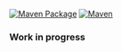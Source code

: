 [![Maven Package](https://github.com/ezTxmMC/ezLib/actions/workflows/maven-publish.yml/badge.svg)](https://github.com/ezTxmMC/ezLib/actions/workflows/maven-publish.yml) [![Maven](https://github.com/ezTxmMC/ezLib/actions/workflows/maven.yml/badge.svg)](https://github.com/ezTxmMC/ezLib/actions/workflows/maven.yml)
### Work in progress
